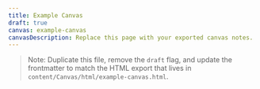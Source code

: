 ```yaml
---
title: Example Canvas
draft: true
canvas: example-canvas
canvasDescription: Replace this page with your exported canvas notes.
---
```


> Note: Duplicate this file, remove the `draft` flag, and update the frontmatter to match the HTML export that lives in `content/Canvas/html/example-canvas.html`.
